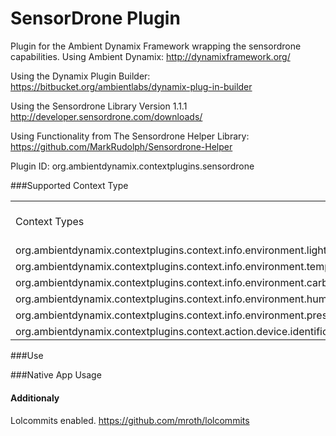# SensorDrone Plugin

Plugin for the Ambient Dynamix Framework wrapping the sensordrone capabilities. Using Ambient Dynamix: http://dynamixframework.org/

Using the Dynamix Plugin Builder: https://bitbucket.org/ambientlabs/dynamix-plug-in-builder

Using the Sensordrone Library Version 1.1.1 http://developer.sensordrone.com/downloads/

Using Functionality from The Sensordrone Helper Library: https://github.com/MarkRudolph/Sensordrone-Helper

Plugin ID: org.ambientdynamix.contextplugins.sensordrone

###Supported Context Type
<table>
    <tr>
        <td>Context Types</td><td>Privacy Risk Level</td><td>Data Types</td><td>Description</td>
    </tr>
    <tr>
        <td>org.ambientdynamix.contextplugins.context.info.environment.light</td><td>MEDIUM</td><td>AmbientLightContextInfo</td><td></td>
    </tr>
    <tr>
		<td>org.ambientdynamix.contextplugins.context.info.environment.temperature</td><td>MEDIUM</td><td>AmbientTemperatureContextInfo</td><td></td>
    </tr>
    <tr>
		<td>org.ambientdynamix.contextplugins.context.info.environment.carbonmonoxide</td><td>MEDIUM</td><td>AmbientCarbonMonoxideContextInfo</td><td></td>
    </tr>
    <tr>
		<td>org.ambientdynamix.contextplugins.context.info.environment.humidity</td><td>MEDIUM</td><td>AmbientHumidityContextInfo</td><td></td>
    </tr>
    <tr>
		<td>org.ambientdynamix.contextplugins.context.info.environment.pressure</td><td>MEDIUM</td><td>AmbientPressureContextInfo</td><td></td>
    </tr>
    <tr>
		<td>org.ambientdynamix.contextplugins.context.action.device.identification</td><td>MEDIUM</td><td>IdentificationContextAction</td><td></td>
    </tr>
    <tr>
</table>

###Use

###Native App Usage

#### Additionaly

Lolcommits enabled. https://github.com/mroth/lolcommits


